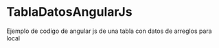 # TablaDatosAngularJs
Ejemplo de codigo de angular js de una tabla con datos de arreglos para local
